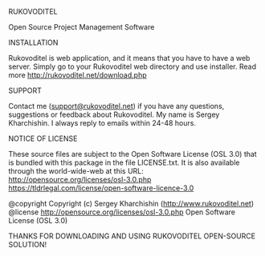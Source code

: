 RUKOVODITEL

  Open Source Project Management Software

INSTALLATION

  Rukovoditel is web application, and it means that you have to have a web server.
  Simply go to your Rukovoditel web directory and use installer.
  Read more http://rukovoditel.net/download.php

SUPPORT

  Contact me (support@rukovoditel.net) if you have any questions, suggestions or 
  feedback about Rukovoditel. 
  My name is Sergey Kharchishin. I always reply to emails within 24-48 hours.

NOTICE OF LICENSE

  These source files are subject to the Open Software License (OSL 3.0)
  that is bundled with this package in the file LICENSE.txt.
  It is also available through the world-wide-web at this URL:
  http://opensource.org/licenses/osl-3.0.php
  https://tldrlegal.com/license/open-software-licence-3.0

  
@copyright  Copyright (c) Sergey Kharchishin (http://www.rukovoditel.net)
@license    http://opensource.org/licenses/osl-3.0.php  Open Software License (OSL 3.0)

THANKS FOR DOWNLOADING AND USING RUKOVODITEL OPEN-SOURCE SOLUTION!
